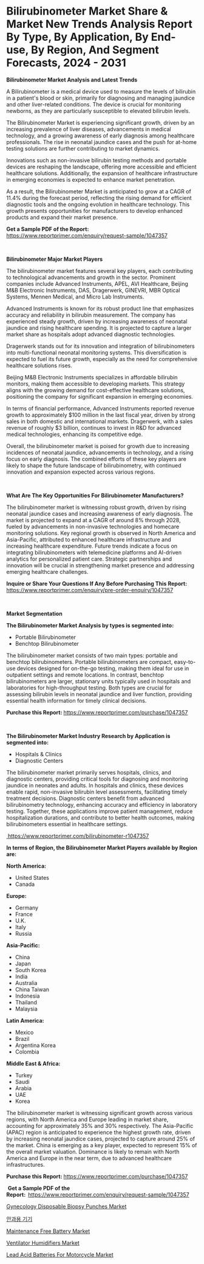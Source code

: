 <p><h1>Bilirubinometer Market Share & Market New Trends Analysis Report By Type, By Application, By End-use, By Region, And Segment Forecasts, 2024 - 2031</h1></p><p><strong>Bilirubinometer Market Analysis and Latest Trends</strong></p>
<p><p>A Bilirubinometer is a medical device used to measure the levels of bilirubin in a patient's blood or skin, primarily for diagnosing and managing jaundice and other liver-related conditions. The device is crucial for monitoring newborns, as they are particularly susceptible to elevated bilirubin levels.</p><p>The Bilirubinometer Market is experiencing significant growth, driven by an increasing prevalence of liver diseases, advancements in medical technology, and a growing awareness of early diagnosis among healthcare professionals. The rise in neonatal jaundice cases and the push for at-home testing solutions are further contributing to market dynamics. </p><p>Innovations such as non-invasive bilirubin testing methods and portable devices are reshaping the landscape, offering more accessible and efficient healthcare solutions. Additionally, the expansion of healthcare infrastructure in emerging economies is expected to enhance market penetration. </p><p>As a result, the Bilirubinometer Market is anticipated to grow at a CAGR of 11.4% during the forecast period, reflecting the rising demand for efficient diagnostic tools and the ongoing evolution in healthcare technology. This growth presents opportunities for manufacturers to develop enhanced products and expand their market presence.</p></p>
<p><strong>Get a Sample PDF of the Report:&nbsp;</strong> <a href="https://www.reportprimer.com/enquiry/request-sample/1047357">https://www.reportprimer.com/enquiry/request-sample/1047357</a></p>
<p>&nbsp;</p>
<p><strong>Bilirubinometer Major Market Players</strong></p>
<p><p>The bilirubinometer market features several key players, each contributing to technological advancements and growth in the sector. Prominent companies include Advanced Instruments, APEL, AVI Healthcare, Beijing M&B Electronic Instruments, DAS, Dragerwerk, GINEVRI, MBR Optical Systems, Mennen Medical, and Micro Lab Instruments.</p><p>Advanced Instruments is known for its robust product line that emphasizes accuracy and reliability in bilirubin measurement. The company has experienced steady growth, driven by increasing awareness of neonatal jaundice and rising healthcare spending. It is projected to capture a larger market share as hospitals adopt advanced diagnostic technologies.</p><p>Dragerwerk stands out for its innovation and integration of bilirubinometers into multi-functional neonatal monitoring systems. This diversification is expected to fuel its future growth, especially as the need for comprehensive healthcare solutions rises.</p><p>Beijing M&B Electronic Instruments specializes in affordable bilirubin monitors, making them accessible to developing markets. This strategy aligns with the growing demand for cost-effective healthcare solutions, positioning the company for significant expansion in emerging economies.</p><p>In terms of financial performance, Advanced Instruments reported revenue growth to approximately $100 million in the last fiscal year, driven by strong sales in both domestic and international markets. Dragerwerk, with a sales revenue of roughly $3 billion, continues to invest in R&D for advanced medical technologies, enhancing its competitive edge.</p><p>Overall, the bilirubinometer market is poised for growth due to increasing incidences of neonatal jaundice, advancements in technology, and a rising focus on early diagnosis. The combined efforts of these key players are likely to shape the future landscape of bilirubinometry, with continued innovation and expansion expected across various regions.</p></p>
<p>&nbsp;</p>
<p><strong>What Are The Key Opportunities For Bilirubinometer Manufacturers?</strong></p>
<p><p>The bilirubinometer market is witnessing robust growth, driven by rising neonatal jaundice cases and increasing awareness of early diagnosis. The market is projected to expand at a CAGR of around 8% through 2028, fueled by advancements in non-invasive technologies and homecare monitoring solutions. Key regional growth is observed in North America and Asia-Pacific, attributed to enhanced healthcare infrastructure and increasing healthcare expenditure. Future trends indicate a focus on integrating bilirubinometers with telemedicine platforms and AI-driven analytics for personalized patient care. Strategic partnerships and innovation will be crucial in strengthening market presence and addressing emerging healthcare challenges.</p></p>
<p><strong>Inquire or Share Your Questions If Any Before Purchasing This Report:</strong> <a href="https://www.reportprimer.com/enquiry/pre-order-enquiry/1047357">https://www.reportprimer.com/enquiry/pre-order-enquiry/1047357</a></p>
<p>&nbsp;</p>
<p><strong>Market Segmentation</strong></p>
<p><strong>The Bilirubinometer Market Analysis by types is segmented into:</strong></p>
<p><ul><li>Portable Bilirubinometer</li><li>Benchtop Bilirubinometer</li></ul></p>
<p><p>The bilirubinometer market consists of two main types: portable and benchtop bilirubinometers. Portable bilirubinometers are compact, easy-to-use devices designed for on-the-go testing, making them ideal for use in outpatient settings and remote locations. In contrast, benchtop bilirubinometers are larger, stationary units typically used in hospitals and laboratories for high-throughput testing. Both types are crucial for assessing bilirubin levels in neonatal jaundice and liver function, providing essential health information for timely clinical decisions.</p></p>
<p><strong>Purchase this Report:&nbsp;</strong><a href="https://www.reportprimer.com/purchase/1047357">https://www.reportprimer.com/purchase/1047357</a></p>
<p>&nbsp;</p>
<p><strong>The Bilirubinometer Market Industry Research by Application is segmented into:</strong></p>
<p><ul><li>Hospitals & Clinics</li><li>Diagnostic Centers</li></ul></p>
<p><p>The bilirubinometer market primarily serves hospitals, clinics, and diagnostic centers, providing critical tools for diagnosing and monitoring jaundice in neonates and adults. In hospitals and clinics, these devices enable rapid, non-invasive bilirubin level assessments, facilitating timely treatment decisions. Diagnostic centers benefit from advanced bilirubinometry technology, enhancing accuracy and efficiency in laboratory testing. Together, these applications improve patient management, reduce hospitalization durations, and contribute to better health outcomes, making bilirubinometers essential in healthcare settings.</p></p>
<p><a href="https://www.reportprimer.com/bilirubinometer-r1047357">&nbsp;https://www.reportprimer.com/bilirubinometer-r1047357</a></p>
<p><strong>In terms of Region, the Bilirubinometer Market Players available by Region are:</strong></p>
<p>
    <p> <strong> North America: </strong>
        <ul>
            <li>United States</li>
            <li>Canada</li>
        </ul>
        </p> 
    <p> <strong> Europe: </strong>
        <ul>
            <li>Germany</li>
            <li>France</li>
            <li>U.K.</li>
            <li>Italy</li>
            <li>Russia</li>
        </ul>
        </p> 
    <p> <strong> Asia-Pacific: </strong>
        <ul>
            <li>China</li>
            <li>Japan</li>
            <li>South Korea</li>
            <li>India</li>
            <li>Australia</li>
            <li>China Taiwan</li>
            <li>Indonesia</li>
            <li>Thailand</li>
            <li>Malaysia</li>
        </ul>
        </p> 
    <p> <strong> Latin America: </strong>
        <ul>
            <li>Mexico</li>
            <li>Brazil</li>
            <li>Argentina Korea</li>
            <li>Colombia</li>
        </ul>
        </p> 
    <p> <strong> Middle East & Africa: </strong>
        <ul>
            <li>Turkey</li>
            <li>Saudi</li>
            <li>Arabia</li>
            <li>UAE</li>
            <li>Korea</li>
        </ul>
    </p>
    </p>
<p><p>The bilirubinometer market is witnessing significant growth across various regions, with North America and Europe leading in market share, accounting for approximately 35% and 30% respectively. The Asia-Pacific (APAC) region is anticipated to experience the highest growth rate, driven by increasing neonatal jaundice cases, projected to capture around 25% of the market. China is emerging as a key player, expected to represent 15% of the overall market valuation. Dominance is likely to remain with North America and Europe in the near term, due to advanced healthcare infrastructures.</p></p>
<p><strong>Purchase this Report: </strong><a href="https://www.reportprimer.com/purchase/1047357">https://www.reportprimer.com/purchase/1047357</a></p>
<p>&nbsp;<strong>Get a Sample PDF of the Report:&nbsp;&nbsp;</strong><a href="https://www.reportprimer.com/enquiry/request-sample/1047357">https://www.reportprimer.com/enquiry/request-sample/1047357</a></p>
<p><strong></strong></p>
<p><p><a href="https://medium.com/@lrnjazcp83/gynecology-disposable-biopsy-punches-market-size-share-growth-and-market-analysis-by-type-by-b82b4234bbaa">Gynecology Disposable Biopsy Punches Market</a></p><p><a href="https://github.com/laholand/Market-Research-Report-List-6/blob/main/292329114325.md">안과용 기기</a></p><p><a href="https://issuu.com/reportprime-2/docs/maintenance-free-battery-market-siz_16266a54531868">Maintenance Free Battery Market</a></p><p><a href="https://www.linkedin.com/pulse/ventilator-humidifiers-market-forecasts-trends-impact-analysis-zaenc">Ventilator Humidifiers Market</a></p><p><a href="https://issuu.com/reportprime-2/docs/lead-acid-batteries-for-motorcycle-_8370ce3d2a344c">Lead Acid Batteries For Motorcycle Market</a></p></p>